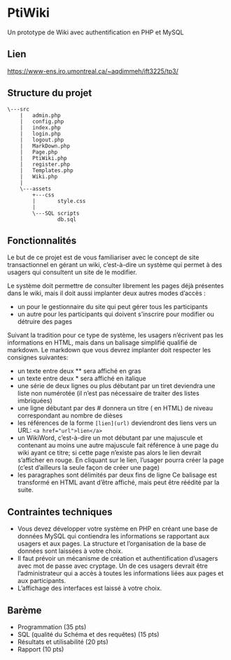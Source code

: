 # PtiWiki
Un prototype de Wiki avec authentification en PHP et MySQL

## Lien
https://www-ens.iro.umontreal.ca/~aqdimmeh/ift3225/tp3/

## Structure du projet
```
\---src
    |   admin.php
    |   config.php
    |   index.php
    |   login.php
    |   logout.php
    |   MarkDown.php
    |   Page.php
    |   PtiWiki.php
    |   register.php
    |   Templates.php
    |   Wiki.php
    |
    \---assets
        +---css
        |       style.css
        |
        \---SQL scripts
                db.sql
```

## Fonctionnalités
Le but de ce projet est de vous familiariser avec le concept de site transactionnel en gérant un 
wiki, c’est-à-dire un système qui permet à des usagers qui consultent un site de le modifier.

Le système doit permettre de consulter librement les pages déjà présentes dans le wiki, mais il doit 
aussi implanter deux autres modes d’accès :
- un pour le gestionnaire du site qui peut gérer tous les participants
- un autre pour les participants qui doivent s’inscrire pour modifier ou détruire des pages


Suivant la tradition pour ce type de système, les usagers n’écrivent pas les informations en HTML, 
mais dans un balisage simplifié qualifié de markdown. Le markdown que vous devrez implanter doit 
respecter les consignes suivantes:
- un texte entre deux ** sera affiché en gras
- un texte entre deux * sera affiché en italique
- une série de deux lignes ou plus débutant par un tiret deviendra une liste non numérotée (il n’est pas nécessaire de traiter des listes imbriquées)
- une ligne débutant par des # donnera un titre (<Hn> en HTML) de niveau correspondant au nombre de 
dièses
- les références de la forme `[lien](url)` deviendront des liens vers un URL: `<a href="url">lien</a>`
- un WikiWord, c’est-à-dire un mot débutant par une majuscule et contenant au moins une autre 
majuscule fait référence à une page du wiki ayant ce titre; si cette page n’existe pas alors le 
lien devrait s’afficher en rouge. En cliquant sur le lien, l’usager pourra créer la page (c’est 
d’ailleurs la seule façon de créer une page)
- les paragraphes sont délimités par deux fins de ligne
Ce balisage est transformé en HTML avant d’être affiché, mais peut être réédité par la suite.

## Contraintes techniques
- Vous devez développer votre système en PHP en créant une base de données MySQL qui contiendra les 
informations se rapportant aux usagers et aux pages. La structure et l’organisation de la base de 
données sont laissées à votre choix.
- Il faut prévoir un mécanisme de création et authentification d’usagers avec mot de passe avec 
cryptage. Un de ces usagers devrait être l’administrateur qui a accès à toutes les informations 
liées aux pages et aux participants.
- L’affichage des interfaces est laissé à votre choix.

## Barème
- Programmation (35 pts)
- SQL (qualité du Schéma et des requêtes) (15 pts)
- Résultats et utilisabilité (20 pts)
- Rapport (10 pts)

